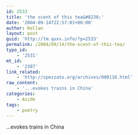 ```yaml
---
id: 2533
title: 'the scent of this tea&#8230;'
date: '2004-09-14T22:57:01+00:00'
author: Kellan
layout: post
guid: 'http://lm.quxx.info/?p=2533'
permalink: /2004/09/14/the-scent-of-this-tea/
typo_id:
    - '2531'
mt_id:
    - '2387'
link_related:
    - 'http://spezzato.org/archives/000110.html'
raw_content:
    - '...evokes trains in China'
categories:
    - Aside
tags:
    - poetry
---
```


…evokes trains in China